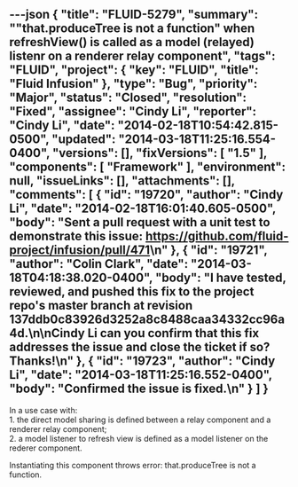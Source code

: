 ---json
{
  "title": "FLUID-5279",
  "summary": "\"that.produceTree is not a function\" when refreshView() is called as a model (relayed) listenr on a renderer relay component",
  "tags": "FLUID",
  "project": {
    "key": "FLUID",
    "title": "Fluid Infusion"
  },
  "type": "Bug",
  "priority": "Major",
  "status": "Closed",
  "resolution": "Fixed",
  "assignee": "Cindy Li",
  "reporter": "Cindy Li",
  "date": "2014-02-18T10:54:42.815-0500",
  "updated": "2014-03-18T11:25:16.554-0400",
  "versions": [],
  "fixVersions": [
    "1.5"
  ],
  "components": [
    "Framework"
  ],
  "environment": null,
  "issueLinks": [],
  "attachments": [],
  "comments": [
    {
      "id": "19720",
      "author": "Cindy Li",
      "date": "2014-02-18T16:01:40.605-0500",
      "body": "Sent a pull request with a unit test to demonstrate this issue: <https://github.com/fluid-project/infusion/pull/471>\n"
    },
    {
      "id": "19721",
      "author": "Colin Clark",
      "date": "2014-03-18T04:18:38.020-0400",
      "body": "I have tested, reviewed, and pushed this fix to the project repo's master branch at revision 137ddb0c83926d3252a8c8488caa34332cc96a4d.\n\nCindy Li can you confirm that this fix addresses the issue and close the ticket if so? Thanks!\n"
    },
    {
      "id": "19723",
      "author": "Cindy Li",
      "date": "2014-03-18T11:25:16.552-0400",
      "body": "Confirmed the issue is fixed.\n"
    }
  ]
}
---
In a use case with:\
1\. the direct model sharing is defined between a relay component and a renderer relay component;\
2\. a model listener to refresh view is defined as a model listener on the rederer component.

Instantiating this component throws error: that.produceTree is not a function.

        